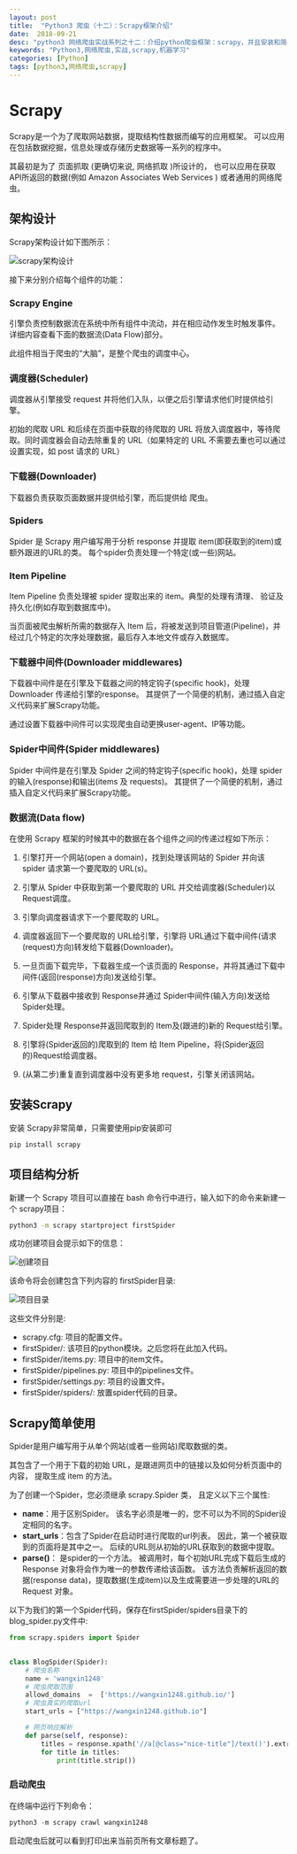 ```yaml
---
layout: post
title:  "Python3 爬虫（十二）：Scrapy框架介绍"
date:  2018-09-21
desc: "python3 网络爬虫实战系列之十二：介绍python爬虫框架：scrapy，并且安装和简单应用scrapy框架来进行爬虫爬取数据"
keywords: "Python3,网络爬虫,实战,scrapy,机器学习"
categories: [Python]
tags: [python3,网络爬虫,scrapy]
---
```

# Scrapy

Scrapy是一个为了爬取网站数据，提取结构性数据而编写的应用框架。 可以应用在包括数据挖掘，信息处理或存储历史数据等一系列的程序中。

其最初是为了 页面抓取 (更确切来说, 网络抓取 )所设计的， 也可以应用在获取API所返回的数据(例如 Amazon Associates Web Services ) 或者通用的网络爬虫。

## 架构设计

Scrapy架构设计如下图所示：

![scrapy架构设计](/assets/images/2018-09/05-framwork.jpg)

接下来分别介绍每个组件的功能：

### Scrapy Engine

引擎负责控制数据流在系统中所有组件中流动，并在相应动作发生时触发事件。 详细内容查看下面的数据流(Data Flow)部分。

此组件相当于爬虫的“大脑”，是整个爬虫的调度中心。

### 调度器(Scheduler)

调度器从引擎接受 request 并将他们入队，以便之后引擎请求他们时提供给引擎。

初始的爬取 URL 和后续在页面中获取的待爬取的 URL 将放入调度器中，等待爬取。同时调度器会自动去除重复的 URL（如果特定的 URL 不需要去重也可以通过设置实现，如 post 请求的 URL）

### 下载器(Downloader)

下载器负责获取页面数据并提供给引擎，而后提供给 爬虫。

### Spiders

Spider 是 Scrapy 用户编写用于分析 response 并提取 item(即获取到的item)或额外跟进的URL的类。 每个spider负责处理一个特定(或一些)网站。

### Item Pipeline

Item Pipeline 负责处理被 spider 提取出来的 item。典型的处理有清理、 验证及持久化(例如存取到数据库中)。

当页面被爬虫解析所需的数据存入 Item 后，将被发送到项目管道(Pipeline)，并经过几个特定的次序处理数据，最后存入本地文件或存入数据库。

### 下载器中间件(Downloader middlewares)

下载器中间件是在引擎及下载器之间的特定钩子(specific hook)，处理 Downloader 传递给引擎的response。 其提供了一个简便的机制，通过插入自定义代码来扩展Scrapy功能。

通过设置下载器中间件可以实现爬虫自动更换user-agent、IP等功能。

### Spider中间件(Spider middlewares)

Spider 中间件是在引擎及 Spider 之间的特定钩子(specific hook)，处理 spider的输入(response)和输出(items 及 requests)。 其提供了一个简便的机制，通过插入自定义代码来扩展Scrapy功能。

### 数据流(Data flow)

在使用 Scrapy 框架的时候其中的数据在各个组件之间的传递过程如下所示：

1. 引擎打开一个网站(open a domain)，找到处理该网站的 Spider 并向该 spider 请求第一个要爬取的 URL(s)。

2. 引擎从 Spider 中获取到第一个要爬取的 URL 并交给调度器(Scheduler)以 Request调度。

3. 引擎向调度器请求下一个要爬取的 URL。

4. 调度器返回下一个要爬取的 URL给引擎，引擎将 URL通过下载中间件(请求(request)方向)转发给下载器(Downloader)。

5. 一旦页面下载完毕，下载器生成一个该页面的 Response，并将其通过下载中间件(返回(response)方向)发送给引擎。

6. 引擎从下载器中接收到 Response并通过 Spider中间件(输入方向)发送给 Spider处理。

7. Spider处理 Response并返回爬取到的 Item及(跟进的)新的 Request给引擎。

8. 引擎将(Spider返回的)爬取到的 Item 给 Item Pipeline，将(Spider返回的)Request给调度器。

9. (从第二步)重复直到调度器中没有更多地 request，引擎关闭该网站。

## 安装Scrapy

安装 Scrapy非常简单，只需要使用pip安装即可

```bash
pip install scrapy
```

## 项目结构分析

新建一个 Scrapy 项目可以直接在 bash 命令行中进行，输入如下的命令来新建一个 scrapy项目：

```bash
python3 -m scrapy startproject firstSpider
```

成功创建项目会提示如下的信息：

![创建项目](/assets/images/2018-09/06-scrapyproject.png)

该命令将会创建包含下列内容的 firstSpider目录:

![项目目录](/assets/images/2018-09/07-scrapy-tree.png)

这些文件分别是:

* scrapy.cfg: 项目的配置文件。
* firstSpider/: 该项目的python模块。之后您将在此加入代码。
* firstSpider/items.py: 项目中的item文件。
* firstSpider/pipelines.py: 项目中的pipelines文件。
* firstSpider/settings.py: 项目的设置文件。
* firstSpider/spiders/: 放置spider代码的目录。

## Scrapy简单使用

Spider是用户编写用于从单个网站(或者一些网站)爬取数据的类。

其包含了一个用于下载的初始 URL，是跟进网页中的链接以及如何分析页面中的内容， 提取生成 item 的方法。

为了创建一个Spider，您必须继承 scrapy.Spider 类， 且定义以下三个属性:

* **name**：用于区别Spider。 该名字必须是唯一的，您不可以为不同的Spider设定相同的名字。
* **start_urls**：包含了Spider在启动时进行爬取的url列表。 因此，第一个被获取到的页面将是其中之一。 后续的URL则从初始的URL获取到的数据中提取。
* **parse()**： 是spider的一个方法。 被调用时，每个初始URL完成下载后生成的 Response 对象将会作为唯一的参数传递给该函数。 该方法负责解析返回的数据(response data)，提取数据(生成item)以及生成需要进一步处理的URL的 Request 对象。

以下为我们的第一个Spider代码，保存在firstSpider/spiders目录下的blog_spider.py文件中:

```python
from scrapy.spiders import Spider
  

class BlogSpider(Spider):
    # 爬虫名称
    name = 'wangxin1248'
    # 爬虫爬取范围
    allowd_domains  =  ['https://wangxin1248.github.io/']
    # 爬虫真实的爬取url
    start_urls = ["https://wangxin1248.github.io"]

    # 网页响应解析
    def parse(self, response):
        titles = response.xpath('//a[@class="nice-title"]/text()').extract()
        for title in titles:
            print(title.strip())
```

### 启动爬虫

在终端中运行下列命令：

```python
python3 -m scrapy crawl wangxin1248
```

启动爬虫后就可以看到打印出来当前页所有文章标题了。